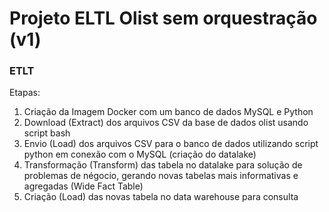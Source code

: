 # Projeto ELTL Olist sem orquestração (v1)

### ETLT
Etapas:
1. Criação da Imagem Docker com um banco de dados MySQL e Python
2. Download (Extract) dos arquivos CSV da base de dados olist usando script bash
3. Envio (Load) dos arquivos CSV para o banco de dados utilizando script python em conexão com o MySQL (criação do datalake)
4. Transformação (Transform) das tabela no datalake para solução de problemas de négocio, gerando novas tabelas mais informativas e agregadas (Wide Fact Table)
5. Criação (Load) das novas tabela no data warehouse para consulta

